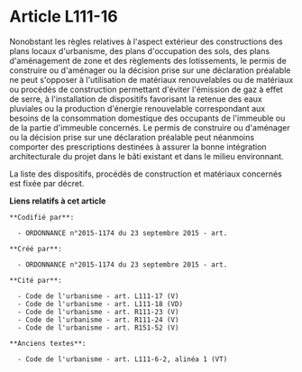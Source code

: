 # Article L111-16

Nonobstant les règles relatives à l'aspect extérieur des constructions des plans locaux d'urbanisme, des plans d'occupation
des sols, des plans d'aménagement de zone et des règlements des lotissements, le permis de construire ou d'aménager ou la
décision prise sur une déclaration préalable ne peut s'opposer à l'utilisation de matériaux renouvelables ou de matériaux ou
procédés de construction permettant d'éviter l'émission de gaz à effet de serre, à l'installation de dispositifs favorisant
la retenue des eaux pluviales ou la production d'énergie renouvelable correspondant aux besoins de la consommation domestique
des occupants de l'immeuble ou de la partie d'immeuble concernés. Le permis de construire ou d'aménager ou la décision prise
sur une déclaration préalable peut néanmoins comporter des prescriptions destinées à assurer la bonne intégration
architecturale du projet dans le bâti existant et dans le milieu environnant.

La liste des dispositifs, procédés de construction et matériaux concernés est fixée par décret.

**Liens relatifs à cet article**

	**Codifié par**:

	  - ORDONNANCE n°2015-1174 du 23 septembre 2015 - art.

	**Créé par**:

	  - ORDONNANCE n°2015-1174 du 23 septembre 2015 - art.

	**Cité par**:

	  - Code de l'urbanisme - art. L111-17 (V)
	  - Code de l'urbanisme - art. L111-18 (VD)
	  - Code de l'urbanisme - art. R111-23 (V)
	  - Code de l'urbanisme - art. R111-24 (V)
	  - Code de l'urbanisme - art. R151-52 (V)

	**Anciens textes**:

	  - Code de l'urbanisme - art. L111-6-2, alinéa 1 (VT)
